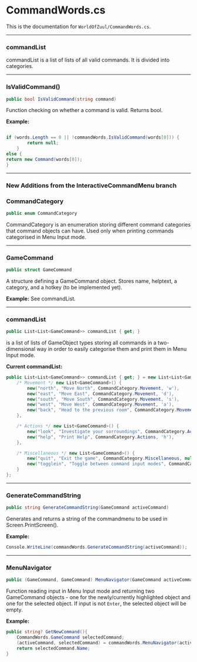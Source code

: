 # CommandWords.cs
This is the documentation for `WorldOfZuul/CommandWords.cs`.

---

### commandList
commandList is a list of lists of all valid commands. It is divided into categories.

---

### IsValidCommand()

```csharp
public bool IsValidCommand(string command)
```
Function checking on whether a command is valid. Returns bool.

**Example:**
```csharp

if (words.Length == 0 || !commandWords.IsValidCommand(words[0])) {
        return null;
    }
else {
return new Command(words[0]);
}
```
---

### New Additions from the InteractiveCommandMenu branch


### CommandCategory
```csharp
public enum CommandCategory
```

CommandCategory is an enumeration storing different command categories that command objects can have. Used only when printing commands categorised in Menu Input mode.

---

### GameCommand 
```csharp
public struct GameCommand
```
A structure defining a GameCommand object. Stores name, helptext, a category, and a hotkey (to be implemented yet).

**Example:**
See commandList.

---

### commandList
```csharp
public List<List<GameCommand>> commandList { get; }
```
is a list of lists of GameObject types storing all commands in a two-dimensional way in order to easily categorise them and print them in Menu Input mode. 

**Current commandList:**
```csharp
public List<List<GameCommand>> commandList { get; } = new List<List<GameCommand>> { 
    /* Movement */ new List<GameCommand>() {
        new("north", "Move North", CommandCategory.Movement, 'w'),
        new("east", "Move East", CommandCategory.Movement, 'd'),
        new("south", "Move South", CommandCategory.Movement, 's'),
        new("west", "Move West", CommandCategory.Movement, 'a'),
        new("back", "Head to the previous room", CommandCategory.Movement, 'b')
    },

    /* Actions */ new List<GameCommand>() {
        new("look", "Investigate your sorroundings", CommandCategory.Actions, 'l'),
        new("help", "Print Help", CommandCategory.Actions, 'h'),
    },

    /* Miscellaneous */ new List<GameCommand>() {
        new("quit", "Exit the game", CommandCategory.Miscellaneous, null),
        new("togglein", "Toggle between command input modes", CommandCategory.Miscellaneous, null),
    }
};
```

---

### GenerateCommandString
```csharp
public string GenerateCommandString(GameCommand activeCommand)
```
Generates and returns a string of the commandmenu to be used in Screen.PrintScreen().

**Example:**
```csharp
Console.WriteLine(commandWords.GenerateCommandString(activeCommand));
```

---

### MenuNavigator
```csharp
public (GameCommand, GameCommand) MenuNavigator(GameCommand activeCommand)
```
Function reading input in Menu Input mode and returning two GameCommand objects - one for the newly/currently highlighted object and one for the selected object. If input is not `Enter`, the selected object will be empty.

**Example:**
```csharp
public string? GetNewCommand(){
    CommandWords.GameCommand selectedCommand;
    (activeCommand, selectedCommand) = commandWords.MenuNavigator(activeCommand);
    return selectedCommand.Name;
}
```